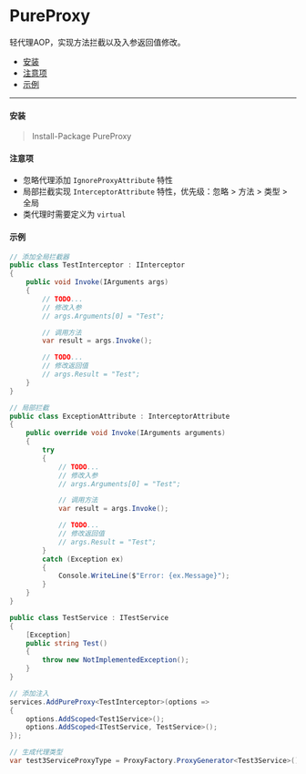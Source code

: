 # PureProxy
轻代理AOP，实现方法拦截以及入参返回值修改。

<!--TOC-->
- [安装](#安装)
- [注意项](#注意项)
- [示例](#示例)
<!--/TOC-->

---

#### 安装
> Install-Package PureProxy

#### 注意项
- 忽略代理添加 `IgnoreProxyAttribute` 特性
- 局部拦截实现 `InterceptorAttribute` 特性，优先级：忽略 > 方法 > 类型 > 全局
- 类代理时需要定义为 `virtual`

#### 示例

````c#
// 添加全局拦截器
public class TestInterceptor : IInterceptor
{
    public void Invoke(IArguments args)
    {
        // TODO...
        // 修改入参
        // args.Arguments[0] = "Test";

        // 调用方法
        var result = args.Invoke();

        // TODO...
        // 修改返回值
        // args.Result = "Test";
    }
}

// 局部拦截
public class ExceptionAttribute : InterceptorAttribute
{
    public override void Invoke(IArguments arguments)
    {
        try
        {
            // TODO...
            // 修改入参
            // args.Arguments[0] = "Test";

            // 调用方法
            var result = args.Invoke();

            // TODO...
            // 修改返回值
            // args.Result = "Test";
        }
        catch (Exception ex)
        {
            Console.WriteLine($"Error: {ex.Message}");
        }
    }
}

public class TestService : ITestService
{
    [Exception]
    public string Test()
    {
        throw new NotImplementedException();
    }
}

// 添加注入
services.AddPureProxy<TestInterceptor>(options =>
{
    options.AddScoped<Test1Service>();
    options.AddScoped<ITestService, TestService>();
});

// 生成代理类型
var test3ServiceProxyType = ProxyFactory.ProxyGenerator<Test3Service>();
````